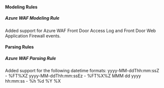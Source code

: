 
#### Modeling Rules

##### Azure WAF Modeling Rule

Added support for Azure WAF Front Door Access Log and Front Door Web Application Firewall events.

#### Parsing Rules

##### Azure WAF Parsing Rule

Added support for the following datetime formats:
yyyy-MM-ddThh:mm:ssZ - %FT%XZ
yyyy-MM-ddThh:mm:ssEz - %FT%X%Z
MMM dd yyyy hh:mm:ss - %h %d %Y %X
